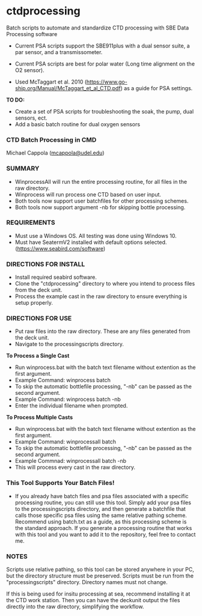 # ctdprocessing
Batch scripts to automate and standardize CTD processing with SBE Data Processing software

- Current PSA scripts support the SBE911plus with a dual sensor suite, a par sensor, and a transmissometer.
- Current PSA scripts are best for polar water (Long time alignment on the O2 sensor).
  
- Used McTaggart et al. 2010 (https://www.go-ship.org/Manual/McTaggart_et_al_CTD.pdf) as a guide for PSA settings. 

**TO DO:** 
- Create a set of PSA scripts for troubleshooting the soak, the pump, dual sensors, ect.
- Add a basic batch routine for dual oxygen sensors

### CTD Batch Processing in CMD
Michael Cappola (mcappola@udel.edu)

### SUMMARY
- WinprocessAll will run the entire processing routine, for all files in the raw directory.
- Winprocess will run process one CTD based on user input.
- Both tools now support user batchfiles for other processing schemes.
- Both tools now support argument -nb for skipping bottle processing.

### REQUIREMENTS
- Must use a Windows OS. All testing was done using Windows 10.
- Must have SeatermV2 installed with default options selected. (https://www.seabird.com/software)

### DIRECTIONS FOR INSTALL
- Install required seabird software.
- Clone the "ctdprocessing" directory to where you intend to process files from the deck unit.
- Process the example cast in the raw directory to ensure everything is setup properly.

### DIRECTIONS FOR USE
- Put raw files into the raw directory. These are any files generated from the deck unit.
- Navigate to the processingscripts directory.

**To Process a Single Cast**
- Run winprocess.bat with the batch text filename without extention as the first argument.
-   Example Command: winprocess batch
- To skip the automatic bottlefile processing, "-nb" can be passed as the second argument.
-   Example Command: winprocess batch -nb
- Enter the individual filename when prompted.

**To Process Multiple Casts**
- Run winprocess.bat with the batch text filename without extention as the first argument.
-   Example Command: winprocessall batch
- To skip the automatic bottlefile processing, "-nb" can be passed as the second argument.
-   Example Commnad: winprocessall batch -nb
- This will process every cast in the raw directory.

### This Tool Supports Your Batch Files!
- If you already have batch files and psa files associated with a specific processing routine, you can still use this tool. Simply add your psa files to the processingscripts directory, and then generate a batchfile that calls those specific psa files using the same relative pathing scheme. Recommend using batch.txt as a guide, as this processing scheme is the standard approach. If you generate a processing routine that works with this tool and you want to add it to the repository, feel free to contact me.

### NOTES
Scripts use relative pathing, so this tool can be stored anywhere in your PC, but the directory structure must be preserved. Scripts must be run from the "processingscripts" directory. Directory names must not change.

If this is being used for insitu processing at sea, recommend installing it at the CTD work station. Then you can have the deckunit output the files directly into the raw directory, simplifying the workflow.

